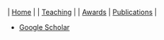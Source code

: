 | [Home](index.md) | | [Teaching](teaching.md) | | [Awards](awards.md) | [Publications](Papers.md) | 

- [Google Scholar](https://scholar.google.ca/citations?user=R0zgZZ0AAAAJ&hl=en)
